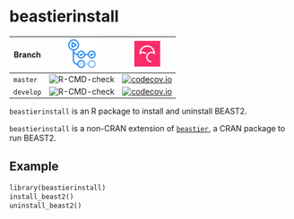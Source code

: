 # beastierinstall

Branch   |[![GitHub Actions logo](man/figures/GitHubActions.png)](https://github.com/richelbilderbeek/beastierinstall/actions)|[![Codecov logo](man/figures/Codecov.png)](https://www.codecov.io)
---------|--------------------------------------------------------------------------------------------------------------------|----------------------------------------------------------------------------------------------------------------------------------------------------------------------------------------------------------------
`master` |![R-CMD-check](https://github.com/richelbilderbeek/beastierinstall/workflows/R-CMD-check/badge.svg?branch=master)   |[![codecov.io](https://codecov.io/github/richelbilderbeek/beastierinstall/coverage.svg?branch=master)](https://codecov.io/github/richelbilderbeek/beastierinstall/branch/master)
`develop`|![R-CMD-check](https://github.com/richelbilderbeek/beastierinstall/workflows/R-CMD-check/badge.svg?branch=develop)  |[![codecov.io](https://codecov.io/github/richelbilderbeek/beastierinstall/coverage.svg?branch=develop)](https://codecov.io/github/richelbilderbeek/beastierinstall/branch/develop)

`beastierinstall` is an R package to install and uninstall BEAST2.

`beastierinstall` is a non-CRAN extension of [`beastier`](https://github.com/richelbilderbeek/beastier),
a CRAN package to run BEAST2.

## Example

```
library(beastierinstall)
install_beast2()
uninstall_beast2()
```


